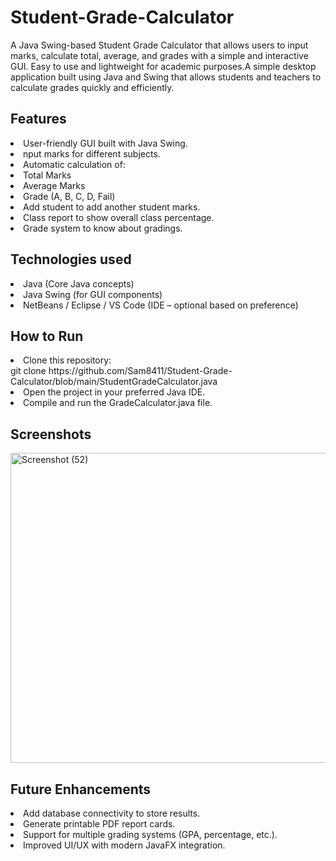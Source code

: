 # Student-Grade-Calculator
A Java Swing-based Student Grade Calculator that allows users to input marks, calculate total, average, and grades with a simple and interactive GUI. Easy to use and lightweight for academic purposes.A simple desktop application built using Java and Swing that allows students and teachers to calculate grades quickly and efficiently.

<h2>Features</h2>
<li>User-friendly GUI built with Java Swing.</li>
<li>nput marks for different subjects.</li>
<li>Automatic calculation of:</li>
    <li>Total Marks</li>
    <li>Average Marks</li>
    <li>Grade (A, B, C, D, Fail)</li>
<li>Add student to add another student marks.</li>
<li>Class report to show overall class percentage.</li>
<li>Grade system to know about gradings. </li>

<h2>Technologies used</h2>
<li>Java (Core Java concepts)</li>
<li>Java Swing (for GUI components)</li>
<li>NetBeans / Eclipse / VS Code (IDE – optional based on preference)</li>

<h2>How to Run</h2>
<li>Clone this repository:</li>
git clone https://github.com/Sam8411/Student-Grade-Calculator/blob/main/StudentGradeCalculator.java
<li>Open the project in your preferred Java IDE.</li>
<li>Compile and run the GradeCalculator.java file.</li>

<h2>Screenshots</h2>
<img width="890" height="496" alt="Screenshot (52)" src="https://github.com/user-attachments/assets/75e2ef6c-ca9a-4521-826c-12f55c745536" />


<h2>Future Enhancements</h2>
<li>Add database connectivity to store results.</li>
<li>Generate printable PDF report cards.</li>
<li>Support for multiple grading systems (GPA, percentage, etc.).</li>
<li>Improved UI/UX with modern JavaFX integration.</li>

